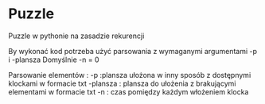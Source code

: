 # Puzzle
Puzzle w pythonie na zasadzie rekurencji

By wykonać kod potrzeba użyć parsowania z wymaganymi argumentami -p i -plansza
Domyślnie -n = 0

Parsowanie elementów : 
-p :plansza ułożona w inny sposób z dostępnymi klockami w formacie txt
-plansza : plansza do ułożenia z brakującymi elementami w formacie txt
-n : czas pomiędzy każdym włożeniem klocka
